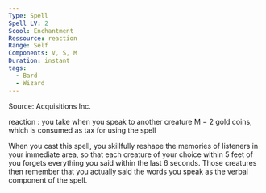 ```yaml
---
Type: Spell
Spell LV: 2
Scool: Enchantment
Ressource: reaction
Range: Self
Components: V, S, M
Duration: instant
tags:
  - Bard
  - Wizard
---
```

Source: Acquisitions Inc.

reaction : you take when you speak to another creature
M = 2 gold coins, which is consumed as tax for using the spell

When you cast this spell, you skillfully reshape the memories of listeners in your immediate area, so that each creature of your choice within 5 feet of you forgets everything you said within the last 6 seconds. Those creatures then remember that you actually said the words you speak as the verbal component of the spell.